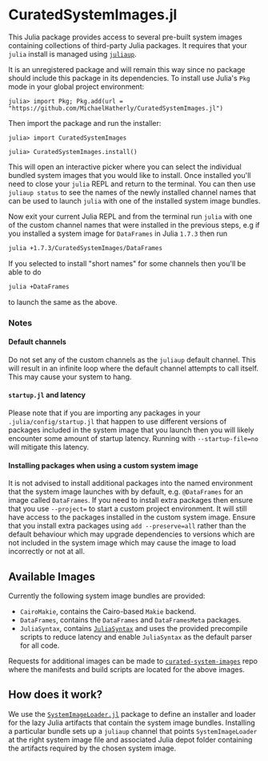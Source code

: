 # CuratedSystemImages.jl

This Julia package provides access to several pre-built system images containing
collections of third-party Julia packages. It requires that your `julia` install
is managed using [`juliaup`](https://github.com/JuliaLang/juliaup).

It is an unregistered package and will remain this way since no package should
include this package in its dependencies. To install use Julia's `Pkg` mode in
your global project environment:

```
julia> import Pkg; Pkg.add(url = "https://github.com/MichaelHatherly/CuratedSystemImages.jl")
```

Then import the package and run the installer:

```
julia> import CuratedSystemImages

julia> CuratedSystemImages.install()
```

This will open an interactive picker where you can select the individual bundled
system images that you would like to install. Once installed you'll need to close
your `julia` REPL and return to the terminal. You can then use `juliaup status` to
see the names of the newly installed channel names that can be used to launch
`julia` with one of the installed system image bundles.

Now exit your current Julia REPL and from the terminal run `julia` with one of the
custom channel names that were installed in the previous steps, e.g if you installed
a system image for `DataFrames` in Julia `1.7.3` then run

```bash
julia +1.7.3/CuratedSystemImages/DataFrames
```

If you selected to install "short names" for some channels then you'll be able to do

```bash
julia +DataFrames
```

to launch the same as the above.

### Notes

#### Default channels

Do not set any of the custom channels as the `juliaup` default channel. This will
result in an infinite loop where the default channel attempts to call itself. This
may cause your system to hang.

#### `startup.jl` and latency

Please note that if you are importing any packages in your `.julia/config/startup.jl`
that happen to use different versions of packages included in the system image that
you launch then you will likely encounter some amount of startup latency. Running with
`--startup-file=no` will mitigate this latency.

#### Installing packages when using a custom system image

It is not advised to install additional packages into the named environment that the
system image launches with by default, e.g. `@DataFrames` for an image called `DataFrames`.
If you need to install extra packages then ensure that you use `--project=` to start a
custom project environment. It will still have access to the packages installed in the
custom system image. Ensure that you install extra packages using `add --preserve=all`
rather than the default behaviour which may upgrade dependencies to versions which are
not included in the system image which may cause the image to load incorrectly or not at all.

## Available Images

Currently the following system image bundles are provided:

  - `CairoMakie`, contains the Cairo-based `Makie` backend.
  - `DataFrames`, contains the `DataFrames` and `DataFramesMeta` packages.
  - `JuliaSyntax`, contains [`JuliaSyntax`](https://github.com/JuliaLang/JuliaSyntax.jl)
    and uses the provided precompile scripts to reduce latency and enable `JuliaSyntax`
    as the default parser for all code.
  
Requests for additional images can be made to [`curated-system-images`](https://github.com/MichaelHatherly/curated-system-images)
repo where the manifests and build scripts are located for the above images.

## How does it work?

We use the [`SystemImageLoader.jl`](https://github.com/MichaelHatherly/SystemImageLoader.jl)
package to define an installer and loader for the lazy Julia artifacts that contain
the system image bundles. Installing a particular bundle sets up a `juliaup` channel
that points `SystemImageLoader` at the right system image file and associated Julia depot
folder containing the artifacts required by the chosen system image.
